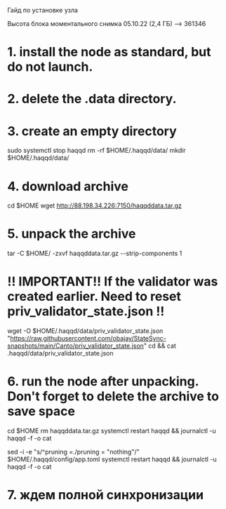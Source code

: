Гайд по установке узла

Высота блока моментального снимка 05.10.22 (2,4 ГБ) --> 361346

# 1. install the node as standard, but do not launch.
# 2. delete the .data directory. 
# 3. create an empty directory
sudo systemctl stop haqqd
rm -rf $HOME/.haqqd/data/
mkdir $HOME/.haqqd/data/

# 4. download archive
cd $HOME
wget http://88.198.34.226:7150/haqqddata.tar.gz

# 5. unpack the archive
tar -C $HOME/ -zxvf haqqddata.tar.gz --strip-components 1
# !! IMPORTANT!! If the validator was created earlier. Need to reset priv_validator_state.json  !!
wget -O $HOME/.haqqd/data/priv_validator_state.json "https://raw.githubusercontent.com/obajay/StateSync-snapshots/main/Canto/priv_validator_state.json"
cd && cat .haqqd/data/priv_validator_state.json

# 6. run the node after unpacking. Don't forget to delete the archive to save space
cd $HOME
rm haqqddata.tar.gz
systemctl restart haqqd && journalctl -u haqqd -f -o cat

sed -i -e "s/^pruning *=.*/pruning = \"nothing\"/" $HOME/.haqqd/config/app.toml 
systemctl restart haqqd && journalctl -u haqqd -f -o cat

# 7. ждем полной синхронизации

